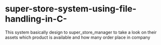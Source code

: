# super-store-system-using-file-handling-in-C-
This system basically design to super_store_manager to take a look on their assets which product is available and how many order place in company 

